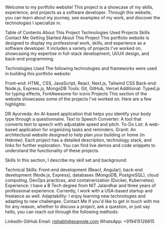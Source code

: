 

Welcome to my portfolio website! This project is a showcase of my skills, experience, and projects as a software developer. Through this website, you can learn about my journey, see examples of my work, and discover the technologies I specialize in.

Table of Contents
About This Project
Technologies Used
Projects
Skills
Contact Me
Getting Started
About This Project
This portfolio website is designed to display my professional work, skills, and experience as a software developer. It includes a variety of projects I've worked on, showcasing my expertise in full-stack development, UI/UX design, and back-end programming.

Technologies Used
The following technologies and frameworks were used in building this portfolio website:

Front-end: HTML, CSS, JavaScript, React, Next.js, Tailwind CSS
Back-end: Node.js, Express.js, MongoDB
Tools: Git, GitHub, Vercel
Additional: Typed.js for typing effects, FontAwesome for icons
Projects
This section of the website showcases some of the projects I've worked on. Here are a few highlights:

DR Ayurveda: An AI-based application that helps you identify your body type through a questionnaire.
Text to Speech Converter: A tool that converts text to speech with adjustable speed and pitch.
To-Do List: A web-based application for organizing tasks and reminders.
Granit: An architectural website designed to help plan your building or home (in Hebrew).
Each project has a detailed description, technology stack, and links for further exploration. You can find live demos and code snippets to understand the functionality of these projects.

Skills
In this section, I describe my skill set and background:

Technical Skills: Front-end development (React, Angular), back-end development (Node.js, Express), databases (MongoDB, PostgreSQL), cloud computing, DevOps practices, and containerization (Docker, Kubernetes).
Experience: I have a B Tech degree from NIT Jalandhar and three years of professional experience. Currently, I work with a USA-based startup and freelance as well.
Adaptability: I enjoy learning new technologies and adapting to new challenges.
Contact Me
If you'd like to get in touch with me for any reason, whether to discuss a project, ask a question, or just say hello, you can reach out through the following methods:

LinkedIn
GitHub
Email: rishabh@example.com
WhatsApp: +919415126615
